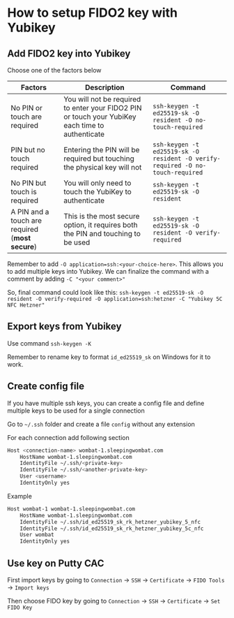 # How to setup FIDO2 key with Yubikey

## Add FIDO2 key into Yubikey

Choose one of the factors below

Factors                                          | Description                                                                                      | Command
------------------------------------------------ | ------------------------------------------------------------------------------------------------ | ------------------------------------------------------------------------------
No PIN or touch are required                     | You will not be required to enter your FIDO2 PIN or touch your YubiKey each time to authenticate | `ssh-keygen -t ed25519-sk -O resident -O no-touch-required`
PIN but no touch required                        | Entering the PIN will be required but touching the physical key will not                         | `ssh-keygen -t ed25519-sk -O resident -O verify-required -O no-touch-required`
No PIN but touch is required                     | You will only need to touch the YubiKey to authenticate                                          | `ssh-keygen -t ed25519-sk -O resident`
A PIN and a touch are required (**most secure**) | This is the most secure option, it requires both the PIN and touching to be used                 | `ssh-keygen -t ed25519-sk -O resident -O verify-required`

Remember to add `-O application=ssh:<your-choice-here>`. This allows you to add multiple keys into Yubikey.
We can finalize the command with a comment by adding `-C "<your comment>"`

So, final command could look like this:
`ssh-keygen -t ed25519-sk -O resident -O verify-required -O application=ssh:hetzner -C "Yubikey 5C NFC Hetzner"`

## Export keys from Yubikey

Use command `ssh-keygen -K`

Remember to rename key to format `id_ed25519_sk` on Windows for it to work.

## Create config file

If you have multiple ssh keys, you can create a config file and define multiple keys to be used for a single connection

Go to `~/.ssh` folder and create a file `config` without any extension

For each connection add following section

```bash
Host <connection-name> wombat-1.sleepingwombat.com
    HostName wombat-1.sleepingwombat.com
    IdentityFile ~/.ssh/<private-key>
    IdentityFile ~/.ssh/<another-private-key>
    User <username>
    IdentityOnly yes
```

Example

```bash
Host wombat-1 wombat-1.sleepingwombat.com
    HostName wombat-1.sleepingwombat.com
    IdentityFile ~/.ssh/id_ed25519_sk_rk_hetzner_yubikey_5_nfc
    IdentityFile ~/.ssh/id_ed25519_sk_rk_hetzner_yubikey_5c_nfc
    User wombat
    IdentityOnly yes
```

## Use key on Putty CAC

First import keys by going to `Connection` -> `SSH` -> `Certificate` -> `FIDO Tools` -> `Import keys`

Then choose FIDO key by going to `Connection` -> `SSH` -> `Certificate` -> `Set FIDO Key`
